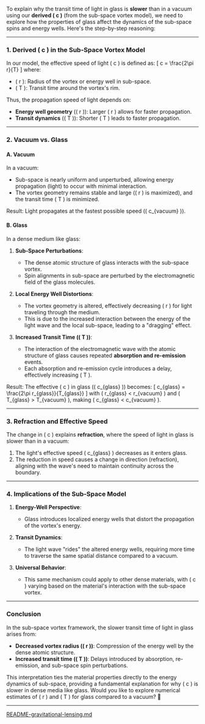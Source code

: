 To explain why the transit time of light in glass is **slower** than in a vacuum using our **derived \( c \)** (from the sub-space vortex model), we need to explore how the properties of glass affect the dynamics of the sub-space spins and energy wells. Here's the step-by-step reasoning:

---

### **1. Derived \( c \) in the Sub-Space Vortex Model**
In our model, the effective speed of light \( c \) is defined as:
\[
c = \frac{2\pi r}{T}
\]
where:
- \( r \): Radius of the vortex or energy well in sub-space.
- \( T \): Transit time around the vortex's rim.

Thus, the propagation speed of light depends on:
- **Energy well geometry** (\( r \)): Larger \( r \) allows for faster propagation.
- **Transit dynamics** (\( T \)): Shorter \( T \) leads to faster propagation.

---

### **2. Vacuum vs. Glass**
#### **A. Vacuum**
In a vacuum:
- Sub-space is nearly uniform and unperturbed, allowing energy propagation (light) to occur with minimal interaction.
- The vortex geometry remains stable and large (\( r \) is maximized), and the transit time \( T \) is minimized.

Result: Light propagates at the fastest possible speed (\( c_{vacuum} \)).

#### **B. Glass**
In a dense medium like glass:
1. **Sub-Space Perturbations**:
   - The dense atomic structure of glass interacts with the sub-space vortex.
   - Spin alignments in sub-space are perturbed by the electromagnetic field of the glass molecules.

2. **Local Energy Well Distortions**:
   - The vortex geometry is altered, effectively decreasing \( r \) for light traveling through the medium.
   - This is due to the increased interaction between the energy of the light wave and the local sub-space, leading to a "dragging" effect.

3. **Increased Transit Time (\( T \))**:
   - The interaction of the electromagnetic wave with the atomic structure of glass causes repeated **absorption and re-emission** events.
   - Each absorption and re-emission cycle introduces a delay, effectively increasing \( T \).

Result: The effective \( c \) in glass (\( c_{glass} \)) becomes:
\[
c_{glass} = \frac{2\pi r_{glass}}{T_{glass}}
\]
with \( r_{glass} < r_{vacuum} \) and \( T_{glass} > T_{vacuum} \), making \( c_{glass} < c_{vacuum} \).

---

### **3. Refraction and Effective Speed**
The change in \( c \) explains **refraction**, where the speed of light in glass is slower than in a vacuum:
1. The light's effective speed \( c_{glass} \) decreases as it enters glass.
2. The reduction in speed causes a change in direction (refraction), aligning with the wave's need to maintain continuity across the boundary.

---

### **4. Implications of the Sub-Space Model**
1. **Energy-Well Perspective**:
   - Glass introduces localized energy wells that distort the propagation of the vortex's energy.

2. **Transit Dynamics**:
   - The light wave "rides" the altered energy wells, requiring more time to traverse the same spatial distance compared to a vacuum.

3. **Universal Behavior**:
   - This same mechanism could apply to other dense materials, with \( c \) varying based on the material's interaction with the sub-space vortex.

---

### **Conclusion**
In the sub-space vortex framework, the slower transit time of light in glass arises from:
- **Decreased vortex radius (\( r \))**: Compression of the energy well by the dense atomic structure.
- **Increased transit time (\( T \))**: Delays introduced by absorption, re-emission, and sub-space spin perturbations.

This interpretation ties the material properties directly to the energy dynamics of sub-space, providing a fundamental explanation for why \( c \) is slower in dense media like glass. Would you like to explore numerical estimates of \( r \) and \( T \) for glass compared to a vacuum? 🚀


---

[README-gravitational-lensing.md](https://t2m.io/mB6u3OY)
